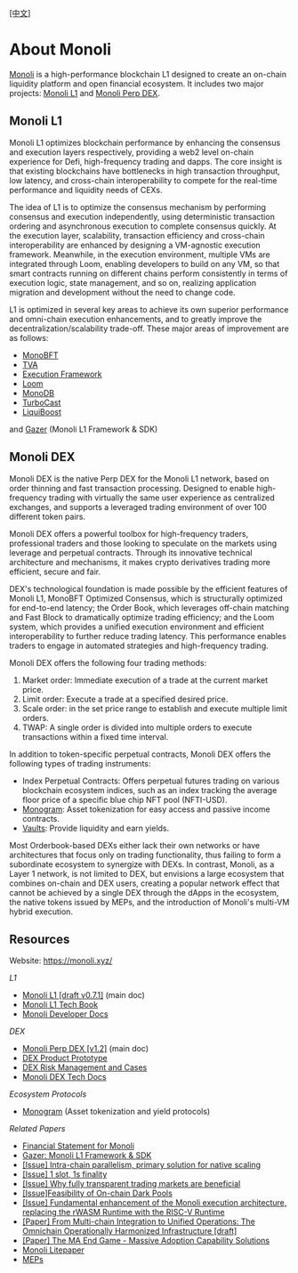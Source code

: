 [[中文]](README_cn.md)

# About Monoli
[Monoli]() is a high-performance blockchain L1 designed to create an on-chain liquidity platform and open financial ecosystem. It includes two major projects: [Monoli L1]() and [Monoli Perp DEX]().

## Monoli L1
Monoli L1 optimizes blockchain performance by enhancing the consensus and execution layers respectively, providing a web2 level on-chain experience for Defi, high-frequency trading and dapps. The core insight is that existing blockchains have bottlenecks in high transaction throughput, low latency, and cross-chain interoperability to compete for the real-time performance and liquidity needs of CEXs.

The idea of L1 is to optimize the consensus mechanism by performing consensus and execution independently, using deterministic transaction ordering and asynchronous execution to complete consensus quickly. At the execution layer, scalability, transaction efficiency and cross-chain interoperability are enhanced by designing a VM-agnostic execution framework. Meanwhile, in the execution environment, multiple VMs are integrated through Loom, enabling developers to build on any VM, so that smart contracts running on different chains perform consistently in terms of execution logic, state management, and so on, realizing application migration and development without the need to change code.

L1 is optimized in several key areas to achieve its own superior performance and omni-chain execution enhancements, and to greatly improve the decentralization/scalability trade-off. These major areas of improvement are as follows:

- [MonoBFT]()
- [TVA]()
- [Execution Framework]()
- [Loom]()
- [MonoDB]()
- [TurboCast]()
- [LiquiBoost]()

and [Gazer]( https://github.com/0xnicholas/gazer) (Monoli L1 Framework & SDK)


## Monoli DEX
Monoli DEX is the native Perp DEX for the Monoli L1 network, based on order thinning and fast transaction processing. Designed to enable high-frequency trading with virtually the same user experience as centralized exchanges, and supports a leveraged trading environment of over 100 different token pairs.

Monoli DEX offers a powerful toolbox for high-frequency traders, professional traders and those looking to speculate on the markets using leverage and perpetual contracts. Through its innovative technical architecture and mechanisms, it makes crypto derivatives trading more efficient, secure and fair.

DEX's technological foundation is made possible by the efficient features of Monoli L1, MonoBFT Optimized Consensus, which is structurally optimized for end-to-end latency; the Order Book, which leverages off-chain matching and Fast Block to dramatically optimize trading efficiency; and the Loom system, which provides a unified execution environment and efficient interoperability to further reduce trading latency. This performance enables traders to engage in automated strategies and high-frequency trading.

Monoli DEX offers the following four trading methods:
1. Market order: Immediate execution of a trade at the current market price.
2. Limit order: Execute a trade at a specified desired price.
3. Scale order: in the set price range to establish and execute multiple limit orders.
4. TWAP: A single order is divided into multiple orders to execute transactions within a fixed time interval.

In addition to token-specific perpetual contracts, Monoli DEX offers the following types of trading instruments:
- Index Perpetual Contracts: Offers perpetual futures trading on various blockchain ecosystem indices, such as an index tracking the average floor price of a specific blue chip NFT pool (NFTI-USD).
- [Monogram](https://nicholas.feishu.cn/wiki/UOA6w3orwihjEIkHU6scxfWTnUe): Asset tokenization for easy access and passive income contracts.
- [Vaults](): Provide liquidity and earn yields.

Most Orderbook-based DEXs either lack their own networks or have architectures that focus only on trading functionality, thus failing to form a subordinate ecosystem to synergize with DEXs. In contrast, Monoli, as a Layer 1 network, is not limited to DEX, but envisions a large ecosystem that combines on-chain and DEX users, creating a popular network effect that cannot be achieved by a single DEX through the dApps in the ecosystem, the native tokens issued by MEPs, and the introduction of Monoli's multi-VM hybrid execution.

## Resources

Website: https://monoli.xyz/

_L1_
- [Monoli L1 [draft v0.7.1]](https://nicholas.feishu.cn/wiki/A301w7iE5ikIgikRasScq9OxnYg) (main doc)
- [Monoli L1 Tech Book](https://nicholas.feishu.cn/wiki/OPJuwcVayi27k5klYeYcR2ixnSb)
- [Monoli Developer Docs](https://nicholas.feishu.cn/wiki/JpM6waMvIijcohkSuUncbVHNnUe)


_DEX_
- [Monoli Perp DEX [v1.2]](https://nicholas.feishu.cn/wiki/Ecy3wEeKyi09TXkbupncOVosn0d) (main doc)
- [DEX Product Prototype](https://nicholas.feishu.cn/wiki/Rqknwd9yHiMa8ykWIkOcoHGGned)
- [DEX Risk Management and Cases](https://nicholas.feishu.cn/wiki/Z4WawXpb5iqz7QkCazrcWFqxnXe)
- [Monoli DEX Tech Docs](https://nicholas.feishu.cn/wiki/CvqYwM7eliHImLkSGmPcSPByn6d)

_Ecosystem Protocols_
- [Monogram](https://nicholas.feishu.cn/wiki/UOA6w3orwihjEIkHU6scxfWTnUe) (Asset tokenization and yield protocols)

_Related Papers_
- [Financial Statement for Monoli](https://nicholas.feishu.cn/wiki/GtTGwvHO0ii0zYkdpWqcsO5dn3h)
- [Gazer: Monoli L1 Framework & SDK]( https://github.com/0xnicholas/gazer)
- [[Issue] Intra-chain parallelism, primary solution for native scaling](https://nicholas.feishu.cn/wiki/QfuqwL318ipbyYkKmArc67Btn1g)
- [[Issue] 1 slot, 1s finality](https://nicholas.feishu.cn/wiki/UbVpw5ccLilDt0k2g4xcFR2LnPh)
- [[Issue] Why fully transparent trading markets are beneficial](https://nicholas.feishu.cn/wiki/MS7aw1pHxiGbH4kcuLPcsvzenxg?from=from_copylink)
- [[Issue]Feasibility of On-chain Dark Pools](https://nicholas.feishu.cn/wiki/AqZpw7tPNiS8Ofk1zincP4oZnEd?from=from_copylink)
- [[Issue] Fundamental enhancement of the Monoli execution architecture, replacing the rWASM Runtime with the RISC-V Runtime](https://nicholas.feishu.cn/wiki/KFw9wBl7ViOaTdke0YTcEqPtnsh?from=from_copylink)
- [[Paper] From Multi-chain Integration to Unified Operations: The Omnichain Operationally Harmonized Infrastructure [draft]](https://nicholas.feishu.cn/wiki/ZWr0wJwxuib9r6kXGjEcDZTuncc?from=from_copylink)
- [[Paper] The MA End Game - Massive Adoption Capability Solutions](https://nicholas.feishu.cn/wiki/M9Cuw8PWVin7lhkx2MZcLkk4nAg?from=from_copylink)
- [Monoli Litepaper](https://nicholas.feishu.cn/wiki/In06wTQ4zi7zM1kQTFcc8cklnVb?from=from_copylink)
- [MEPs](https://nicholas.feishu.cn/wiki/V87Zwm8EWiWPSXkA7lHcaOQengf?from=from_copylink)

